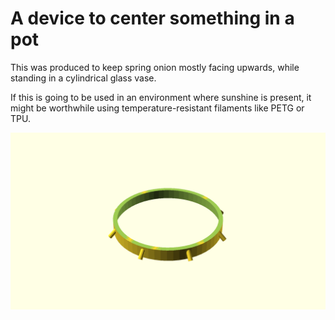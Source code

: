 # A device to center something in a pot

This was produced to keep spring onion mostly facing upwards, while standing in
a cylindrical glass vase.

If this is going to be used in an environment where sunshine is present, it
might be worthwhile using temperature-resistant filaments like PETG or TPU.

![Generated display preview](render/display.png "Generated display preview")

